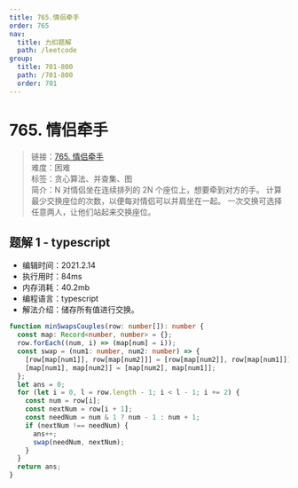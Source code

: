 ```yaml
---
title: 765.情侣牵手
order: 765
nav:
  title: 力扣题解
  path: /leetcode
group:
  title: 701-800
  path: /701-800
  order: 701
---
```


# 765. 情侣牵手

> 链接：[765. 情侣牵手](https://leetcode-cn.com/problems/couples-holding-hands/)  
> 难度：困难  
> 标签：贪心算法、并查集、图  
> 简介：N 对情侣坐在连续排列的 2N 个座位上，想要牵到对方的手。 计算最少交换座位的次数，以便每对情侣可以并肩坐在一起。 一次交换可选择任意两人，让他们站起来交换座位。

## 题解 1 - typescript

- 编辑时间：2021.2.14
- 执行用时：84ms
- 内存消耗：40.2mb
- 编程语言：typescript
- 解法介绍：储存所有值进行交换。

```typescript
function minSwapsCouples(row: number[]): number {
  const map: Record<number, number> = {};
  row.forEach((num, i) => (map[num] = i));
  const swap = (num1: number, num2: number) => {
    [row[map[num1]], row[map[num2]]] = [row[map[num2]], row[map[num1]]];
    [map[num1], map[num2]] = [map[num2], map[num1]];
  };
  let ans = 0;
  for (let i = 0, l = row.length - 1; i < l - 1; i += 2) {
    const num = row[i];
    const nextNum = row[i + 1];
    const needNum = num & 1 ? num - 1 : num + 1;
    if (nextNum !== needNum) {
      ans++;
      swap(needNum, nextNum);
    }
  }
  return ans;
}
```

